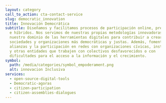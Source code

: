 ```yaml
---
layout: category
call_to_action: cta-contact-service
slug: democratic_innovation
title: Innovación Democrática
subtitle: Diseñamos y facilitamos procesos de participación online, presenciales
  e híbridos. Nos servimos de nuestras propias metodologías innovadoras y
  nuestro dominio de las herramientas digitales para contribuir a crear
  sociedades y organizaciones más democráticas y justas. Además, fomentamos las
  alianzas y la participación en redes con organizaciones cívicas, instituciones
  y otras entidades que trabajen con colectivos desfavorecidos o con
  dificultades para el acceso a la información y el crecimiento.
symbol:
  path: /media/categories/symbol_empoderament.png
  alt: innovacion Inclusiva
services:
  - open-source-digital-tools
  - Democratic-agoras
  - citizen-participation
  - citizen-assemblies-dialogues
---
```

